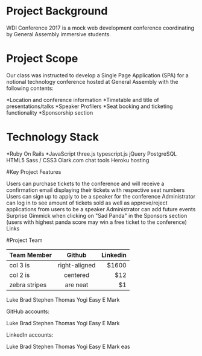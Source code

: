 # Project Background

WDI Conference 2017 is a mock web development conference coordinating by General Assembly immersive students.

# Project Scope

Our class was instructed to develop a Single Page Application (SPA) for a notional technology conference hosted at General Assembly with the following contents:

*Location and conference information
*Timetable and title of presentations/talks
*Speaker Profilers
*Seat booking and ticketing functionality
*Sponsorship section

# Technology Stack

*Ruby On Rails
*JavaScript
three.js
typescript.js
jQuery
PostgreSQL
HTML5
Sass / CSS3
Olark.com chat tools
Heroku hosting

#Key Project Features

Users can purchase tickets to the conference and will receive a confirmation email displaying their tickets with respective seat numbers
Users can sign up to apply to be a speaker for the conference
Administrator can log in to see amount of tickets sold as well as approve/reject applications from users to be a speaker
Administrator can add future events
Surprise Gimmick when clicking on "Sad Panda" in the Sponsors section (users with highest panda score may win a free ticket to the conference)
Links


#Project Team

| Team Member        | Github           | Linkedin  |
| ------------- |:-------------:| -----:|
| col 3 is      | right-aligned | $1600 |
| col 2 is      | centered      |   $12 |
| zebra stripes | are neat      |    $1 |


Luke
Brad
Stephen
Thomas
Yogi
Easy E
Mark

GitHub accounts:

Luke
Brad
Stephen
Thomas
Yogi
Easy E
Mark

LinkedIn accounts:

Luke
Brad
Stephen
Thomas
Yogi
Easy E
Mark
eas
